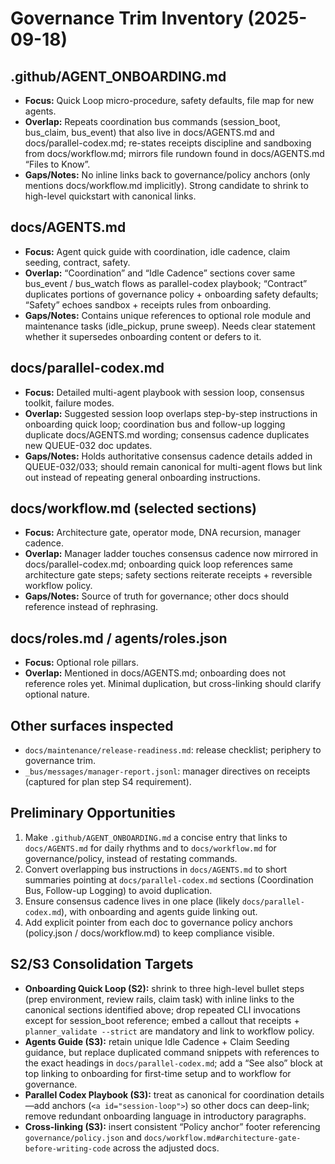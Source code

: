 # Governance Trim Inventory (2025-09-18)

## .github/AGENT_ONBOARDING.md
- **Focus:** Quick Loop micro-procedure, safety defaults, file map for new agents.
- **Overlap:** Repeats coordination bus commands (session_boot, bus_claim, bus_event) that also live in docs/AGENTS.md and docs/parallel-codex.md; re-states receipts discipline and sandboxing from docs/workflow.md; mirrors file rundown found in docs/AGENTS.md “Files to Know”.
- **Gaps/Notes:** No inline links back to governance/policy anchors (only mentions docs/workflow.md implicitly). Strong candidate to shrink to high-level quickstart with canonical links.

## docs/AGENTS.md
- **Focus:** Agent quick guide with coordination, idle cadence, claim seeding, contract, safety.
- **Overlap:** “Coordination” and “Idle Cadence” sections cover same bus_event / bus_watch flows as parallel-codex playbook; “Contract” duplicates portions of governance policy + onboarding safety defaults; “Safety” echoes sandbox + receipts rules from onboarding.
- **Gaps/Notes:** Contains unique references to optional role module and maintenance tasks (idle_pickup, prune sweep). Needs clear statement whether it supersedes onboarding content or defers to it.

## docs/parallel-codex.md
- **Focus:** Detailed multi-agent playbook with session loop, consensus toolkit, failure modes.
- **Overlap:** Suggested session loop overlaps step-by-step instructions in onboarding quick loop; coordination bus and follow-up logging duplicate docs/AGENTS.md wording; consensus cadence duplicates new QUEUE-032 doc updates.
- **Gaps/Notes:** Holds authoritative consensus cadence details added in QUEUE-032/033; should remain canonical for multi-agent flows but link out instead of repeating general onboarding instructions.

## docs/workflow.md (selected sections)
- **Focus:** Architecture gate, operator mode, DNA recursion, manager cadence.
- **Overlap:** Manager ladder touches consensus cadence now mirrored in docs/parallel-codex.md; onboarding quick loop references same architecture gate steps; safety sections reiterate receipts + reversible workflow policy.
- **Gaps/Notes:** Source of truth for governance; other docs should reference instead of rephrasing.

## docs/roles.md / agents/roles.json
- **Focus:** Optional role pillars.
- **Overlap:** Mentioned in docs/AGENTS.md; onboarding does not reference roles yet. Minimal duplication, but cross-linking should clarify optional nature.

## Other surfaces inspected
- `docs/maintenance/release-readiness.md`: release checklist; periphery to governance trim.
- `_bus/messages/manager-report.jsonl`: manager directives on receipts (captured for plan step S4 requirement).

## Preliminary Opportunities
1. Make `.github/AGENT_ONBOARDING.md` a concise entry that links to `docs/AGENTS.md` for daily rhythms and to `docs/workflow.md` for governance/policy, instead of restating commands.
2. Convert overlapping bus instructions in `docs/AGENTS.md` to short summaries pointing at `docs/parallel-codex.md` sections (Coordination Bus, Follow-up Logging) to avoid duplication.
3. Ensure consensus cadence lives in one place (likely `docs/parallel-codex.md`), with onboarding and agents guide linking out.
4. Add explicit pointer from each doc to governance policy anchors (policy.json / docs/workflow.md) to keep compliance visible.

## S2/S3 Consolidation Targets
- **Onboarding Quick Loop (S2):** shrink to three high-level bullet steps (prep environment, review rails, claim task) with inline links to the canonical sections identified above; drop repeated CLI invocations except for session_boot reference; embed a callout that receipts + `planner_validate --strict` are mandatory and link to workflow policy.
- **Agents Guide (S3):** retain unique Idle Cadence + Claim Seeding guidance, but replace duplicated command snippets with references to the exact headings in `docs/parallel-codex.md`; add a “See also” block at top linking to onboarding for first-time setup and to workflow for governance.
- **Parallel Codex Playbook (S3):** treat as canonical for coordination details—add anchors (`<a id="session-loop">`) so other docs can deep-link; remove redundant onboarding language in introductory paragraphs.
- **Cross-linking (S3):** insert consistent “Policy anchor” footer referencing `governance/policy.json` and `docs/workflow.md#architecture-gate-before-writing-code` across the adjusted docs.
